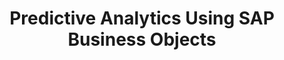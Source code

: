 ---
title: "Predictive Analytics Using SAP Business Objects"
excerpt: "Short description of portfolio item number 1<br/><img src='/images/dummy_viz.gif'>"
collection: portfolio
---